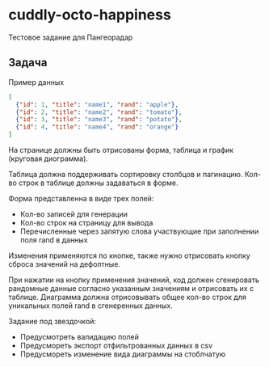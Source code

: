 # cuddly-octo-happiness
Тестовое задание для Пангеорадар

## Задача

Пример данных

```json
[
  {"id": 1, "title": "name1", "rand": "apple"},
  {"id": 2, "title": "name2", "rand": "tomato"},
  {"id": 3, "title": "name3", "rand": "potato"},
  {"id": 4, "title": "name4", "rand": "orange"}
]
```

На странице должны быть отрисованы форма, таблица и график (круговая диограмма).

Таблица должна поддерживать сортировку столбцов и пагинацию.
Кол-во строк в таблице должны задаваться в форме.

Форма представленна в виде трех полей:

- Кол-во записей для генерации
- Кол-во строк на страницу для вывода
- Перечисленные через запятую слова участвующие при заполнении поля rand в данных

Изменения применяются по кнопке, также нужно отрисовать кнопку сброса значений на дефолтные.

При нажатии на кнопку применения значений, код должен сгенировать рандомные данные согласно указанным значениям и отрисовать их с таблице.
Диаграмма должна отрисовывать общее кол-во строк для уникальных полей rand в сгенеренных данных.

Задание под звездочкой:

- Предусмотреть валидацию полей
- Предусмореть экспорт отфильтрованных данных в csv
- Предусмореть изменение вида диаграммы на стоблчатую
